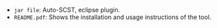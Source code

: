 - `jar file`:  Auto-SCST, eclipse plugin.
- `README.pdf`: Shows the installation and usage instructions of the tool.

<!--Note:
1. For some corner cases, if you find some minor syntax errors after applying the automatic refactoring, you can fix them with manual editing--all the reported refactoring opportunities are refactorable.

2. If giving the custom names for the subclasses fails, try with the default names.

3. After applying the refactoring, if you wish to undo the refactoring, you can see the option "Undo SC/ST refactoring" under "Edit" in the menu.-->



